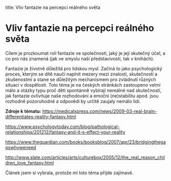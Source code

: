 title: Vliv fantazie na percepci reálného světa

# **Vliv fantazie na percepci reálného světa**

Cílem je prozkoumat roli fantazie ve společnosti, jaký je její skutečný účel, a co pro nás znamená (jak ve smyslu naší představivosti, tak v knihách).

Fantazie je životně důležitá pro lidskou mysl. Začíná to jako psychologický proces, kterým se dítě naučí naplnit mezery mezi znalostí, skutečností a zkušenostmi a stane se důležitým mechanismem pro zvládnutí různých situací v dospělosti. Toto téma je na českých stránkách zastoupeno velmi málo a otázky typu proč děti spontánně vybírají nereálné nad skutečností, jak fantazie ovlivňuje naše rozhodování a emoční (ne)stabilitu apod. jsou rozhodně pozoruhodné a odpovědi by určitě zaujaly nemálo lidí.

**Zdroje k tématu:**
https://medicalxpress.com/news/2009-03-real-brain-differentiates-reality-fantasy.html

https://www.psychologytoday.com/blog/pathological-relationships/201212/fantasy-and-it-s-effect-your-reality

https://www.theguardian.com/books/booksblog/2007/apr/23/bridgingthegapswhyweneed

http://www.slate.com/articles/arts/culturebox/2005/12/the_real_reason_children_love_fantasy.html

Článek jsem si vybrala, protože mi toto téma přijde zajímavé.